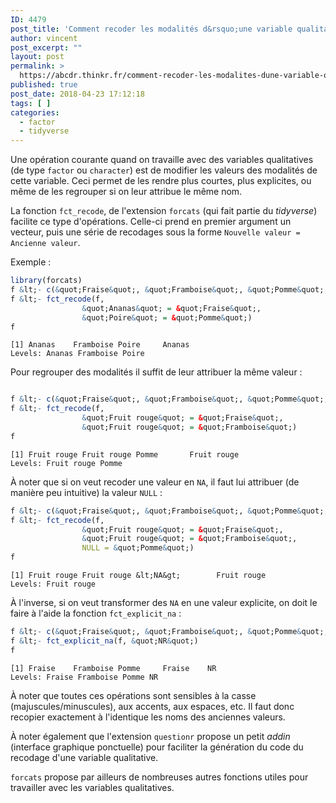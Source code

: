 ```yaml
---
ID: 4479
post_title: 'Comment recoder les modalités d&rsquo;une variable qualitative ?'
author: vincent
post_excerpt: ""
layout: post
permalink: >
  https://abcdr.thinkr.fr/comment-recoder-les-modalites-dune-variable-qualitative/
published: true
post_date: 2018-04-23 17:12:18
tags: [ ]
categories:
  - factor
  - tidyverse
---
```

Une opération courante quand on travaille avec des variables qualitatives (de type `factor` ou `character`) est de modifier les valeurs des modalités de cette variable. Ceci permet de les rendre plus courtes, plus explicites, ou même de les regrouper si on leur attribue le même nom.

La fonction `fct_recode`, de l'extension `forcats` (qui fait partie du *tidyverse*) facilite ce type d'opérations. Celle-ci prend en premier argument un vecteur, puis une série de recodages sous la forme `Nouvelle valeur = Ancienne valeur`.

Exemple :

```r
library(forcats)
f &lt;- c(&quot;Fraise&quot;, &quot;Framboise&quot;, &quot;Pomme&quot;, &quot;Fraise&quot;)
f &lt;- fct_recode(f,
                &quot;Ananas&quot; = &quot;Fraise&quot;,
                &quot;Poire&quot; = &quot;Pomme&quot;)
f
```

```
[1] Ananas    Framboise Poire     Ananas   
Levels: Ananas Framboise Poire
```

Pour regrouper des modalités il suffit de leur attribuer la même valeur :

```r

f &lt;- c(&quot;Fraise&quot;, &quot;Framboise&quot;, &quot;Pomme&quot;, &quot;Fraise&quot;)
f &lt;- fct_recode(f,
                &quot;Fruit rouge&quot; = &quot;Fraise&quot;,
                &quot;Fruit rouge&quot; = &quot;Framboise&quot;)
f
```

```
[1] Fruit rouge Fruit rouge Pomme       Fruit rouge
Levels: Fruit rouge Pomme
```

À noter que si on veut recoder une valeur en `NA`, il faut lui attribuer (de manière peu intuitive) la valeur `NULL` :

```r
f &lt;- c(&quot;Fraise&quot;, &quot;Framboise&quot;, &quot;Pomme&quot;, &quot;Fraise&quot;)
f &lt;- fct_recode(f,
                &quot;Fruit rouge&quot; = &quot;Fraise&quot;,
                &quot;Fruit rouge&quot; = &quot;Framboise&quot;,
                NULL = &quot;Pomme&quot;)
f
```

```
[1] Fruit rouge Fruit rouge &lt;NA&gt;        Fruit rouge
Levels: Fruit rouge
```

À l'inverse, si on veut transformer des `NA` en une valeur explicite, on doit le faire à l'aide la fonction `fct_explicit_na` :

```r
f &lt;- c(&quot;Fraise&quot;, &quot;Framboise&quot;, &quot;Pomme&quot;, &quot;Fraise&quot;, NA)
f &lt;- fct_explicit_na(f, &quot;NR&quot;)
f
```

```
[1] Fraise    Framboise Pomme     Fraise    NR       
Levels: Fraise Framboise Pomme NR
```

À noter que toutes ces opérations sont sensibles à la casse (majuscules/minuscules), aux accents, aux espaces, etc. Il faut donc recopier exactement à l'identique les noms des anciennes valeurs.

À noter également que l'extension `questionr` propose un petit *addin* (interface graphique ponctuelle) pour faciliter la génération du code du recodage d'une variable qualitative. 

`forcats` propose par ailleurs de nombreuses autres fonctions utiles pour travailler avec les variables qualitatives.
